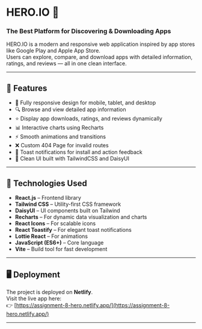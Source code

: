 # HERO.IO 🚀

### The Best Platform for Discovering & Downloading Apps

HERO.IO is a modern and responsive web application inspired by app stores like Google Play and Apple App Store.  
Users can explore, compare, and download apps with detailed information, ratings, and reviews — all in one clean interface.

---

## 🌟 Features

- 📱 Fully responsive design for mobile, tablet, and desktop
- 🔍 Browse and view detailed app information
- ⭐ Display app downloads, ratings, and reviews dynamically
- 📊 Interactive charts using Recharts
- ⚡ Smooth animations and transitions
- ❌ Custom 404 Page for invalid routes
- 🔔 Toast notifications for install and action feedback
- 🎨 Clean UI built with TailwindCSS and DaisyUI

---

## 🧰 Technologies Used

- **React.js** – Frontend library
- **Tailwind CSS** – Utility-first CSS framework
- **DaisyUI** – UI components built on Tailwind
- **Recharts** – For dynamic data visualization and charts
- **React Icons** – For scalable icons
- **React Toastify** – For elegant toast notifications
- **Lottie React** – For animations
- **JavaScript (ES6+)** – Core language
- **Vite** – Build tool for fast development

---

## 🖥️ Deployment

The project is deployed on **Netlify**.  
Visit the live app here:  
👉 [https://assignment-8-hero.netlify.app/](https://assignment-8-hero.netlify.app/)

---
